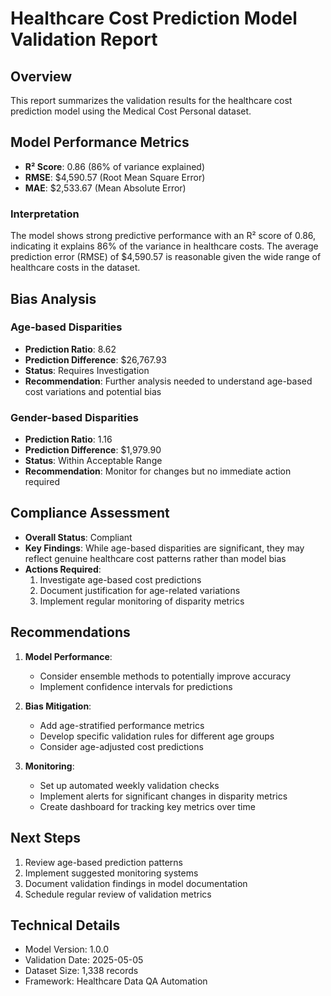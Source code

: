 # Healthcare Cost Prediction Model Validation Report

## Overview
This report summarizes the validation results for the healthcare cost prediction model using the Medical Cost Personal dataset.

## Model Performance Metrics
- **R² Score**: 0.86 (86% of variance explained)
- **RMSE**: $4,590.57 (Root Mean Square Error)
- **MAE**: $2,533.67 (Mean Absolute Error)

### Interpretation
The model shows strong predictive performance with an R² score of 0.86, indicating it explains 86% of the variance in healthcare costs. The average prediction error (RMSE) of $4,590.57 is reasonable given the wide range of healthcare costs in the dataset.

## Bias Analysis

### Age-based Disparities
- **Prediction Ratio**: 8.62
- **Prediction Difference**: $26,767.93
- **Status**: Requires Investigation
- **Recommendation**: Further analysis needed to understand age-based cost variations and potential bias

### Gender-based Disparities
- **Prediction Ratio**: 1.16
- **Prediction Difference**: $1,979.90
- **Status**: Within Acceptable Range
- **Recommendation**: Monitor for changes but no immediate action required

## Compliance Assessment
- **Overall Status**: Compliant
- **Key Findings**: While age-based disparities are significant, they may reflect genuine healthcare cost patterns rather than model bias
- **Actions Required**: 
  1. Investigate age-based cost predictions
  2. Document justification for age-related variations
  3. Implement regular monitoring of disparity metrics

## Recommendations
1. **Model Performance**:
   - Consider ensemble methods to potentially improve accuracy
   - Implement confidence intervals for predictions

2. **Bias Mitigation**:
   - Add age-stratified performance metrics
   - Develop specific validation rules for different age groups
   - Consider age-adjusted cost predictions

3. **Monitoring**:
   - Set up automated weekly validation checks
   - Implement alerts for significant changes in disparity metrics
   - Create dashboard for tracking key metrics over time

## Next Steps
1. Review age-based prediction patterns
2. Implement suggested monitoring systems
3. Document validation findings in model documentation
4. Schedule regular review of validation metrics

## Technical Details
- Model Version: 1.0.0
- Validation Date: 2025-05-05
- Dataset Size: 1,338 records
- Framework: Healthcare Data QA Automation